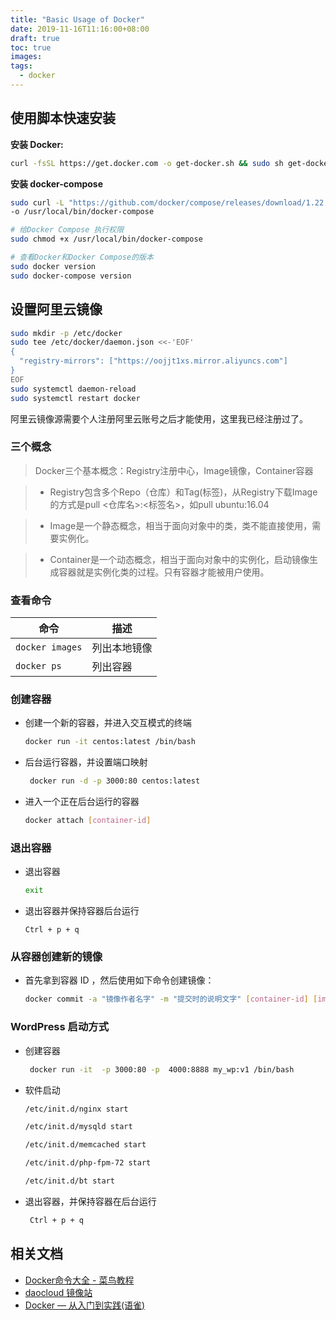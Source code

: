 ```yaml
---
title: "Basic Usage of Docker"
date: 2019-11-16T11:16:00+08:00
draft: true
toc: true
images:
tags: 
  - docker
---
```


## 使用脚本快速安装


**安装 Docker:**

```bash
curl -fsSL https://get.docker.com -o get-docker.sh && sudo sh get-docker.sh
```

**安装 docker-compose**

```bash
sudo curl -L "https://github.com/docker/compose/releases/download/1.22.0/docker-compose-$(uname -s)-$(uname -m)" \
-o /usr/local/bin/docker-compose

# 给Docker Compose 执行权限
sudo chmod +x /usr/local/bin/docker-compose

# 查看Docker和Docker Compose的版本
sudo docker version
sudo docker-compose version
```

## 设置阿里云镜像

```bash
sudo mkdir -p /etc/docker
sudo tee /etc/docker/daemon.json <<-'EOF'
{
  "registry-mirrors": ["https://oojjt1xs.mirror.aliyuncs.com"]
}
EOF
sudo systemctl daemon-reload
sudo systemctl restart docker
```

阿里云镜像源需要个人注册阿里云账号之后才能使用，这里我已经注册过了。



### 三个概念

> Docker三个基本概念：Registry注册中心，Image镜像，Container容器

> + Registry包含多个Repo（仓库）和Tag(标签)，从Registry下载Image的方式是pull <仓库名>:<标签名>，如pull ubuntu:16.04

> + Image是一个静态概念，相当于面向对象中的类，类不能直接使用，需要实例化。

> + Container是一个动态概念，相当于面向对象中的实例化，启动镜像生成容器就是实例化类的过程。只有容器才能被用户使用。

### 查看命令

| 命令 | 描述 |
| --- | --- |
| `docker images` | 列出本地镜像 |
| `docker ps` | 列出容器 |



### 创建容器

+ 创建一个新的容器，并进入交互模式的终端

    ```bash
    docker run -it centos:latest /bin/bash
    ```
    
+ 后台运行容器，并设置端口映射

  ```bash
   docker run -d -p 3000:80 centos:latest
   ```

+ 进入一个正在后台运行的容器

    ```bash
    docker attach [container-id]
    ```



### 退出容器

+ 退出容器

    ```bash
    exit
    ```
    
+ 退出容器并保持容器后台运行

    ```
    Ctrl + p + q
    ```


### 从容器创建新的镜像
 
+ 首先拿到容器 ID ，然后使用如下命令创建镜像：
 
    ```bash
    docker commit -a "镜像作者名字" -m "提交时的说明文字" [container-id] [image-name]:[tag]
    ```
    
### WordPress 启动方式

+ 创建容器

  ```bash
   docker run -it  -p 3000:80 -p  4000:8888 my_wp:v1 /bin/bash
   ```

+ 软件启动

    ```bash
    /etc/init.d/nginx start

    /etc/init.d/mysqld start

    /etc/init.d/memcached start

    /etc/init.d/php-fpm-72 start

    /etc/init.d/bt start
    ```

+ 退出容器，并保持容器在后台运行

  ```bash
   Ctrl + p + q
   ```


## 相关文档

+ [Docker命令大全 - 菜鸟教程](http://www.runoob.com/docker/docker-command-manual.html)
+ [daocloud 镜像站](https://www.daocloud.io/mirror)
+ [Docker — 从入门到实践(语雀)](https://www.yuque.com/grasilife/docker)
